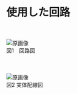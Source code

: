 # 使用した回路
<br /><br />
![原画像](https://github.com/k174r/introduction_to_dcmotor_ctrl_with_arduino/blob/master/image/schematic.png)  
図1　回路図
<br /><br />
<br /><br />
![原画像](https://github.com/k174r/introduction_to_dcmotor_ctrl_with_arduino/blob/master/image/jittaihaisenzu.png)  
図2 実体配線図
<br /><br />
